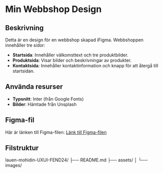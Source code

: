 # Min Webbshop Design

## Beskrivning
Detta är en design för en webbshop skapad iFigma. Webbshoppen innehåller tre sidor:
- **Startsida**: Innehåller välkomsttext och tre produktbilder.
- **Produktsida**: Visar bilder och beskrivningar av produkter.
- **Kontaktsida**: Innehåller kontaktinformation och knapp för att återgå till startsidan.

## Använda resurser
- **Typsnitt**: Inter (från Google Fonts)
- **Bilder**: Hämtade från Unsplash

## Figma-fil
Här är länken till Figma-filen: [Länk till Figma-filen](https://www.figma.com/design/AAuWdLCRn6Ub8bhuMnPCrx/UXUI-Design-FEND24---Lauen-Mohidin?node-id=0-1&t=k6jbu40FWYXOLjPt-1)

## Filstruktur
lauen-mohidin-UXUI-FEND24/ ├── README.md ├── assets/ │ └── images/